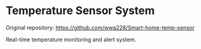 # Temperature Sensor System

Original repository: https://github.com/wwa228/Smart-home-temp-sensor

Real-time temperature monitoring and alert system.
